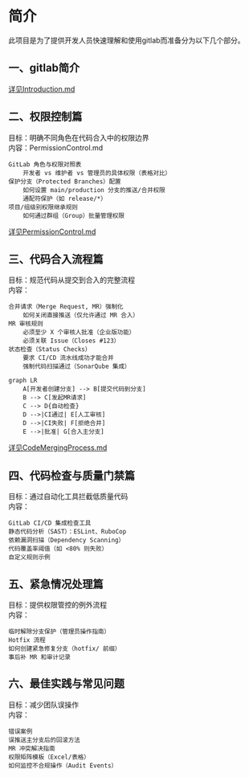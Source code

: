 # 简介
此项目是为了提供开发人员快速理解和使用gitlab而准备分为以下几个部分。

## 一、gitlab简介
[详见Introduction.md](./docs/Introduction.md)
## 二、权限控制篇
目标：明确不同角色在代码合入中的权限边界<br>
内容：PermissionControl.md
```
GitLab 角色与权限对照表
    开发者 vs 维护者 vs 管理员的具体权限（表格对比）
保护分支（Protected Branches）配置
    如何设置 main/production 分支的推送/合并权限
    通配符保护（如 release/*）
项目/组级别权限继承规则
    如何通过群组（Group）批量管理权限
```
[详见PermissionControl.md](./docs/PermissionControl.md)<br>
## 三、代码合入流程篇
目标：规范代码从提交到合入的完整流程<br>
内容：
```
合并请求（Merge Request, MR）强制化
    如何关闭直接推送（仅允许通过 MR 合入）
MR 审核规则
    必须至少 X 个审核人批准（企业版功能）
    必须关联 Issue（Closes #123）
状态检查（Status Checks）
    要求 CI/CD 流水线成功才能合并
    强制代码扫描通过（SonarQube 集成）
```
```mermaid
graph LR
    A[开发者创建分支] --> B[提交代码到分支]
    B --> C[发起MR请求]
    C --> D{自动检查}
    D -->|CI通过| E[人工审核]
    D -->|CI失败| F[拒绝合并]
    E -->|批准| G[合入主分支]
```
[详见CodeMergingProcess.md](./docs/CodeMergingProcess.md)<br>
## 四、代码检查与质量门禁篇
目标：通过自动化工具拦截低质量代码<br>
内容：
```
GitLab CI/CD 集成检查工具
静态代码分析（SAST）：ESLint、RuboCop
依赖漏洞扫描（Dependency Scanning）
代码覆盖率阈值（如 <80% 则失败）
自定义规则示例
```
## 五、紧急情况处理篇
目标：提供权限管控的例外流程<br>
内容：
```
临时解除分支保护（管理员操作指南）
Hotfix 流程
如何创建紧急修复分支（hotfix/ 前缀）
事后补 MR 和审计记录
```
## 六、最佳实践与常见问题
目标：减少团队误操作<br>
内容：
```
错误案例
误推送主分支后的回滚方法
MR 冲突解决指南
权限矩阵模板（Excel/表格）
如何监控不合规操作（Audit Events）
```